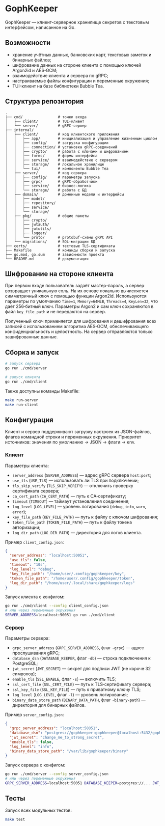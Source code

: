 # GophKeeper

GophKeeper — клиент-серверное хранилище секретов с текстовым интерфейсом, написанное на Go.

## Возможности

- хранение учётных данных, банковских карт, текстовых заметок и бинарных файлов;
- шифрование данных на стороне клиента с помощью ключей Argon2id и AES‑GCM;
- взаимодействие клиента и сервера по gRPC;
- настраиваемые файлы конфигурации и переменные окружения;
- TUI-клиент на базе библиотеки Bubble Tea.

## Структура репозитория

```text
.
├── cmd/                # точки входа
│   ├── client/         # TUI‑клиент
│   └── server/         # gRPC‑сервер
├── internal/
│   ├── client/         # код клиентского приложения
│   │   ├── app/        # инициализация и управление жизненным циклом
│   │   ├── config/     # загрузка конфигурации
│   │   ├── connection/ # установка gRPC‑соединений
│   │   ├── crypto/     # работа с ключами и шифрованием
│   │   ├── forms/      # формы интерфейса
│   │   ├── service/    # взаимодействие с сервером
│   │   ├── storage/    # локальное хранилище
│   │   └── tui/        # компоненты Bubble Tea
│   ├── server/         # код сервера
│   │   ├── config/     # параметры запуска
│   │   ├── grpc/       # gRPC‑обработчики
│   │   ├── service/    # бизнес‑логика
│   │   └── storage/    # работа с БД
│   ├── domain/         # доменные модели и интерфейсы
│   │   ├── model/
│   │   ├── repository/
│   │   ├── service/
│   │   └── storage/
│   ├── pkg/            # общие пакеты
│   │   ├── crypto/
│   │   ├── jwtauth/
│   │   ├── jwtutils/
│   │   ├── logger/
│   │   └── proto/      # protobuf‑схемы gRPC API
│   └── migrations/     # SQL‑миграции БД
├── certs/              # тестовые TLS‑сертификаты
├── Makefile            # команды сборки и запуска
├── go.mod, go.sum      # зависимости проекта
└── README.md           # документация
```

## Шифрование на стороне клиента

При первом входе пользователь задаёт мастер-пароль, а сервер возвращает
уникальную соль. На их основе локально вычисляется симметричный ключ с помощью
функции Argon2id. Используются параметры по умолчанию
`Time=1`, `Memory=64MiB`, `Threads=4`, `KeyLen=32`, что даёт 256‑битный ключ.
Параметры Argon2 и сам ключ сохраняются в файл `key_file_path` и не передаются
на сервер.

Полученный ключ применяется для шифрования и дешифрования всех записей с
использованием алгоритма AES‑GCM, обеспечивающего конфиденциальность и
целостность. На сервер отправляются только зашифрованные данные.

## Сборка и запуск

```bash
# запуск сервера
go run ./cmd/server

# запуск клиента
go run ./cmd/client
```

Также доступны команды Makefile:

```bash
make run-server
make run-client
```

## Конфигурация

Клиент и сервер поддерживают загрузку настроек из JSON-файлов, флагов командной строки и
переменных окружения. Приоритет источников: значения по умолчанию → JSON → флаги → env.

### Клиент

Параметры клиента:

- `server_address` (`SERVER_ADDRESS`) — адрес gRPC сервера `host:port`;
- `use_tls` (`USE_TLS`) — использовать ли TLS при подключении;
- `tls_skip_verify` (`TLS_SKIP_VERIFY`) — отключить проверку сертификата сервера;
- `ca_cert_path` (`CA_CERT_PATH`) — путь к CA‑сертификату;
- `timeout` (`TIMEOUT`) — таймаут установления соединения;
- `log_level` (`LOG_LEVEL`) — уровень логирования (`debug`, `info`, `warn`, `error`);
- `key_file_path` (`KEY_FILE_PATH`) — путь к файлу с ключом шифрования;
- `token_file_path` (`TOKEN_FILE_PATH`) — путь к файлу токена авторизации;
- `log_dir_path` (`LOG_DIR_PATH`) — директория для логов клиента.

Пример `client_config.json`:

```json
{
  "server_address": "localhost:50051",
  "use_tls": false,
  "timeout": "10s",
  "log_level": "debug",
  "key_file_path": "/home/user/.config/gophkeeper/key",
  "token_file_path": "/home/user/.config/gophkeeper/token",
  "log_dir_path": "/home/user/.local/share/gophkeeper/logs"
}
```

Запуск клиента с конфигом:

```bash
go run ./cmd/client --config client_config.json
# или через переменные окружения
SERVER_ADDRESS=localhost:50051 go run ./cmd/client
```

### Сервер

Параметры сервера:

- `grpc_server_address` (`GRPC_SERVER_ADDRESS`, флаг `-grpc`) — адрес прослушивания gRPC;
- `database_dsn` (`DATABASE_KEEPER`, флаг `-db`) — строка подключения к PostgreSQL;
- `jwt_secret` (`JWT_SECRET`) — секрет для подписи JWT (не короче 32 символов);
- `enable_tls` (`SSL_ENABLE`, флаг `-s`) — включить TLS;
- `ssl_cert_file` (`SSL_CERT_FILE`) — путь к TLS‑сертификату сервера;
- `ssl_key_file` (`SSL_KEY_FILE`) — путь к приватному ключу TLS;
- `log_level` (`LOG_LEVEL`, флаг `-l`) — уровень логирования;
- `binary_data_store_path` (`BINARY_DATA_PATH`, флаг `-binary-path`) — директория для бинарных файлов.

Пример `server_config.json`:

```json
{
  "grpc_server_address": "localhost:50051",
  "database_dsn": "postgres://gophkeeper:gophkeeper@localhost:5432/gophkeeper?sslmode=disable",
  "jwt_secret": "change_me_to_strong_secret",
  "enable_tls": false,
  "log_level": "info",
  "binary_data_store_path": "/var/lib/gophkeeper/binary"
}
```

Запуск сервера с конфигом:

```bash
go run ./cmd/server --config server_config.json
# или через переменные окружения
GRPC_SERVER_ADDRESS=localhost:50051 DATABASE_KEEPER=postgres://... JWT_SECRET=... go run ./cmd/server
```

## Тесты

Запуск всех модульных тестов:

```bash
make test
```
